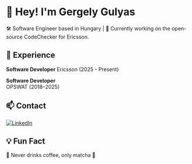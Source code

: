 # 👋 Hey! I'm Gergely Gulyas

🛠️ Software Engineer based in Hungary | 🚀 Currently working on the open-source CodeChecker for Ericsson.

## 💼 Experience
**Software Developer**
Ericsson (2025 - Present)

**Software Developer**  
OPSWAT (2018–2025)

## 📫 Contact

[![LinkedIn](https://img.shields.io/badge/LinkedIn-blue?logo=linkedin&style=flat&logoColor=white)](https://linkedin.com/in/gergely-gulyas)

## 💡 Fun Fact

🛑 Never drinks coffee, only matcha 🍵 

<!--
**gulyasgergely902/gulyasgergely902** is a ✨ _special_ ✨ repository because its `README.md` (this file) appears on your GitHub profile.

Here are some ideas to get you started:

- 🔭 I’m currently working on ...
- 🌱 I’m currently learning ...
- 👯 I’m looking to collaborate on ...
- 🤔 I’m looking for help with ...
- 💬 Ask me about ...
- 📫 How to reach me: ...
- 😄 Pronouns: ...
- ⚡ Fun fact: ...
-->
